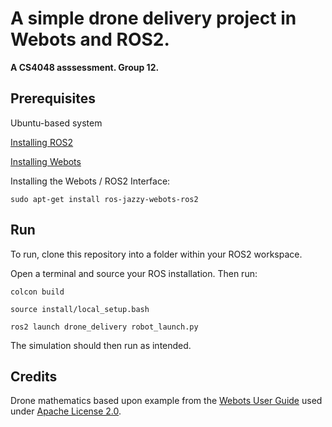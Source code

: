 # A simple drone delivery project in Webots and ROS2. 

**A CS4048 asssessment. Group 12.**

## Prerequisites

Ubuntu-based system

[Installing ROS2](https://docs.ros.org/en/jazzy/Installation/Ubuntu-Install-Debs.html)

[Installing Webots](https://cyberbotics.com/doc/guide/installation-procedure)

Installing the Webots / ROS2 Interface:
```
sudo apt-get install ros-jazzy-webots-ros2
```
## Run

To run, clone this repository into a folder within your ROS2 workspace.

Open a terminal and source your ROS installation. Then run:

```
colcon build
```
```
source install/local_setup.bash
```
```
ros2 launch drone_delivery robot_launch.py
```

The simulation should then run as intended.

## Credits

Drone mathematics based upon example from the [Webots User Guide](https://cyberbotics.com/doc/guide/mavic-2-pro?version=R2022b) used under [Apache License 2.0](https://www.apache.org/licenses/LICENSE-2.0).
